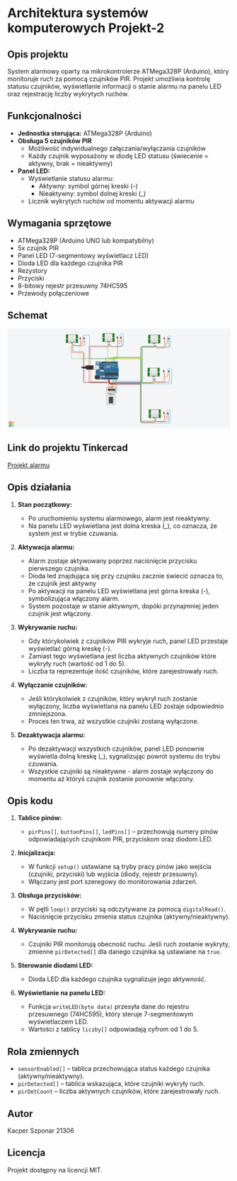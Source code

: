 # Architektura systemów komputerowych Projekt-2

## Opis projektu

System alarmowy oparty na mikrokontrolerze ATMega328P (Arduino), który monitoruje ruch za pomocą czujników PIR. Projekt umożliwia kontrolę statusu czujników, wyświetlanie informacji o stanie alarmu na panelu LED oraz rejestrację liczby wykrytych ruchów.

## Funkcjonalności

- **Jednostka sterująca:** ATMega328P (Arduino)
- **Obsługa 5 czujników PIR**
  - Możliwość indywidualnego załączania/wyłączania czujników
  - Każdy czujnik wyposażony w diodę LED statusu (świecenie = aktywny, brak = nieaktywny)
- **Panel LED:**
  - Wyświetlanie statusu alarmu:
    - Aktywny: symbol górnej kreski (-)
    - Nieaktywny: symbol dolnej kreski (\_)
  - Licznik wykrytych ruchów od momentu aktywacji alarmu
  
## Wymagania sprzętowe

- ATMega328P (Arduino UNO lub kompatybilny)
- 5x czujnik PIR 
- Panel LED (7-segmentowy wyświetlacz LED)
- Dioda LED dla każdego czujnika PIR
- Rezystory
- Przyciski
- 8-bitowy rejestr przesuwny 74HC595
- Przewody połączeniowe

## Schemat

![](/alarmschemat.png)

## Link do projektu Tinkercad

[Projekt alarmu](
https://www.tinkercad.com/things/hQb4lW148Oe-ask-projekt-2-alarm?sharecode=8xqfxaY5XNDh9_qgL-9ZIHNmJORLkDzH7wIwF1iYf2Y)

## Opis działania

1. **Stan początkowy:**  
   - Po uruchomieniu systemu alarmowego, alarm jest nieaktywny.  
   - Na panelu LED wyświetlana jest dolna kreska (_), co oznacza, że system jest w trybie czuwania.

2. **Aktywacja alarmu:**  
   - Alarm zostaje aktywowany poprzez naciśnięcie przycisku pierwszego czujnika.
   - Dioda led znajdująca się przy czujniku zacznie świecić oznacza to, że czujnik jest aktywny
   - Po aktywacji na panelu LED wyświetlana jest górna kreska (-), symbolizująca włączony alarm.  
   - System pozostaje w stanie aktywnym, dopóki przynajmniej jeden czujnik jest włączony.

3. **Wykrywanie ruchu:**  
   - Gdy którykolwiek z czujników PIR wykryje ruch, panel LED przestaje wyświetlać górną kreskę (-).  
   - Zamiast tego wyświetlana jest liczba aktywnych czujników które wykryły ruch (wartość od 1 do 5).  
   - Liczba ta reprezentuje ilość czujników, które zarejestrowały ruch.

4. **Wyłączanie czujników:**  
   - Jeśli którykolwiek z czujników, który wykrył ruch zostanie wyłączony, liczba wyświetlana na panelu LED zostaje odpowiednio zmniejszona.  
   - Proces ten trwa, aż wszystkie czujniki zostaną wyłączone.

5. **Dezaktywacja alarmu:**  
   - Po dezaktywacji wszystkich czujników, panel LED ponownie wyświetla dolną kreskę (_), sygnalizując powrót systemu do trybu czuwania.  
   - Wszystkie czujniki są nieaktywne - alarm zostaje wyłączony do momentu aż któryś czujnik zostanie ponownie włączony.

## Opis kodu

1. **Tablice pinów:**
   - `pirPins[]`, `buttonPins[]`, `ledPins[]` – przechowują numery pinów odpowiadających czujnikom PIR, przyciskom oraz diodom LED.
   
2. **Inicjalizacja:**
   - W funkcji `setup()` ustawiane są tryby pracy pinów jako wejścia (czujniki, przyciski) lub wyjścia (diody, rejestr przesuwny).
   - Włączany jest port szeregowy do monitorowania zdarzeń.

3. **Obsługa przycisków:**
   - W pętli `loop()` przyciski są odczytywane za pomocą `digitalRead()`.  
   - Naciśnięcie przycisku zmienia status czujnika (aktywny/nieaktywny).

4. **Wykrywanie ruchu:**
   - Czujniki PIR monitorują obecność ruchu. Jeśli ruch zostanie wykryty, zmienne `pirDetected[]` dla danego czujnika są ustawiane na `true`.

5. **Sterowanie diodami LED:**
   - Dioda LED dla każdego czujnika sygnalizuje jego aktywność.

6. **Wyświetlanie na panelu LED:**
   - Funkcja `writeLED(byte data)` przesyła dane do rejestru przesuwnego (74HC595), który steruje 7-segmentowym wyświetlaczem LED.  
   - Wartości z tablicy `liczby[]` odpowiadają cyfrom od 1 do 5.

## Rola zmiennych

- `sensorEnabled[]` – tablica przechowująca status każdego czujnika (aktywny/nieaktywny).
- `pirDetected[]` – tablica wskazująca, które czujniki wykryły ruch.
- `pirDetCount` – liczba aktywnych czujników, które zarejestrowały ruch.


## Autor

Kacper Szponar
21306

## Licencja

Projekt dostępny na licencji MIT.
